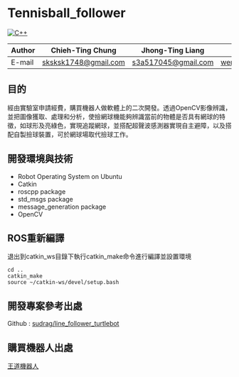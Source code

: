 # Tennisball_follower

[![C++](https://img.shields.io/badge/language-C%2B%2B-%23f34b7d.svg?style=plastic)](https://zh.wikipedia.org/wiki/C%2B%2B) 

Author|Chieh-Ting Chung|Jhong-Ting Liang|Zhi-Jia Wen|
|---|---|---|---|
|E-mail|sksksk1748@gmail.com|s3a517045@gmail.com|wengk99@gmail.com|



## 目的
經由實驗室申請經費，購買機器人做軟體上的二次開發。透過OpenCV影像辨識，並把圖像獲取、處理和分析，使撿網球機能夠辨識當前的物體是否具有網球的特徵，如球形及亮綠色，實現追蹤網球，並搭配超聲波感測器實現自主避障，以及搭配自製撿球裝置，可於網球場取代撿球工作。

## 開發環境與技術
* Robot Operating System on Ubuntu
* Catkin
* roscpp package
* std_msgs package
* message_generation package
* OpenCV

## ROS重新編譯
退出到catkin_ws目錄下執行catkin_make命令進行編譯並設置環境
```
cd ..
catkin_make
source ~/catkin-ws/devel/setup.bash
```

## 開發專案參考出處
Github : [sudrag/line_follower_turtlebot](https://github.com/sudrag/line_follower_turtlebot)

## 購買機器人出處
[王道機器人](http://www.kinglyrobotics.com/about.html)
